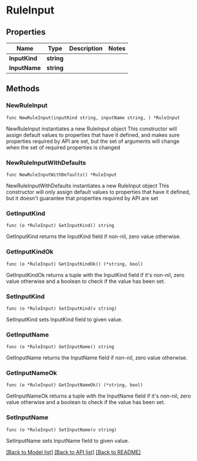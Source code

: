 # RuleInput

## Properties

Name | Type | Description | Notes
------------ | ------------- | ------------- | -------------
**InputKind** | **string** |  | 
**InputName** | **string** |  | 

## Methods

### NewRuleInput

`func NewRuleInput(inputKind string, inputName string, ) *RuleInput`

NewRuleInput instantiates a new RuleInput object
This constructor will assign default values to properties that have it defined,
and makes sure properties required by API are set, but the set of arguments
will change when the set of required properties is changed

### NewRuleInputWithDefaults

`func NewRuleInputWithDefaults() *RuleInput`

NewRuleInputWithDefaults instantiates a new RuleInput object
This constructor will only assign default values to properties that have it defined,
but it doesn't guarantee that properties required by API are set

### GetInputKind

`func (o *RuleInput) GetInputKind() string`

GetInputKind returns the InputKind field if non-nil, zero value otherwise.

### GetInputKindOk

`func (o *RuleInput) GetInputKindOk() (*string, bool)`

GetInputKindOk returns a tuple with the InputKind field if it's non-nil, zero value otherwise
and a boolean to check if the value has been set.

### SetInputKind

`func (o *RuleInput) SetInputKind(v string)`

SetInputKind sets InputKind field to given value.


### GetInputName

`func (o *RuleInput) GetInputName() string`

GetInputName returns the InputName field if non-nil, zero value otherwise.

### GetInputNameOk

`func (o *RuleInput) GetInputNameOk() (*string, bool)`

GetInputNameOk returns a tuple with the InputName field if it's non-nil, zero value otherwise
and a boolean to check if the value has been set.

### SetInputName

`func (o *RuleInput) SetInputName(v string)`

SetInputName sets InputName field to given value.



[[Back to Model list]](../README.md#documentation-for-models) [[Back to API list]](../README.md#documentation-for-api-endpoints) [[Back to README]](../README.md)


